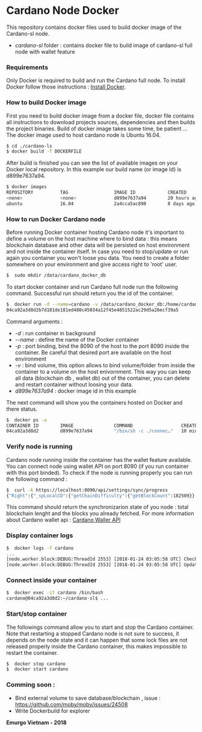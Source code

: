 # Cardano Node Docker 

This repository contains docker files used to build docker image of the Cardano-sl node.
- *cardano-sl* folder : contains docker file to build image of cardano-sl full node with wallet feature

### Requirements

  Only Docker is required to build and run the Cardano full node.
  To install Docker follow those instructions :  [Install Docker].
  
### How to build Docker image

First you need to build docker image from a docker file, docker file contains all instructions to download projects sources, dependencies and then builds the project binaries. Build of docker image takes some time, be patient ...
The docker image used to host cardano node is Ubuntu 16.04.

```sh
$ cd ./cardano-ls
$ docker build -f DOCKERFILE
````
After build is finished you can see the list of available images on your Docker local repository. In this example our build name (or image Id) is d899e7637a94. 
```sh
$ docker images
REPOSITORY          TAG                 IMAGE ID            CREATED             SIZE
<none>              <none>              d899e7637a94        20 hours ago        3.3GB
ubuntu              16.04               2a4cca5ac898        8 days ago          111MB
````

### How to run Docker Cardano node 
Before running Docker container hosting Cardano node it's important to define a volume on the host machine where to bind data : this means blockchain database and other data will be persisted on host environment and not inside the container itself. In case you need to stop/update or run again you container you won't loose you data.
You need to create a folder somewhere on your environment and give access right to 'root' user.
```sh
$  sudo mkdir /data/cardano_docker_db
````

To start docker container and run Cardano full node run the following command. Successful run should return you the id of the container.
```sh
$  docker run -d --name=cardano -v /data/cardano_docker_db:/home/cardano/cardano-sl/state-wallet-mainnet:Z -p 127.0.0.1:8090:8090 d899e7637a94
04ca92a3d8d2b7d181de181ed480c45034a12f45e4851522ac29d5a26ecf39a5
````
Command arguments :
- *-d* : run container in background
- *--name* : define the name of the Docker container
- *-p* : port binding, bind the 8090 of the host to the port 8090 inside the container. Be careful that desired port are available on the host environment
- *-v* : bind volume, this option allows to bind volume/folder from inside the container to a volume on the host enivornment. This way you can keep all data (blockchain db , wallet db) out of the container, you can delete and restart container without loosing your data.
- *d899e7637a94* : docker image id in this example

The next command will show you the containers hosted on Docker and there status.    

```sh
$  docker ps -a 
CONTAINER ID        IMAGE               COMMAND                  CREATED             STATUS              PORTS                      NAMES
04ca92a3d8d2        d899e7637a94        "/bin/sh -c ./connec…"   10 minutes ago      Up 10 minutes       127.0.0.1:8090->8090/tcp   cardano
````
### Verify node is running 

Cardano node running inside the container has the wallet feature available. You can connect node using wallet API on port 8090 (if you run container with this port binded). To check if the node is running properly you can run the following command :
```sh
$  curl -k https://localhost:8090/api/settings/sync/progress
{"Right":{"_spLocalCD":{"getChainDifficulty":{"getBlockCount":182509}},"_spNetworkCD":{"getChainDifficulty":{"getBlockCount":527963}},"_spPeers":0}}c
````
This command should return the synchronizarion state of you node : total blockchain lenght and the blocks you already fetched.
For more information about Cardano wallet api : [Cardano Waller API]


### Display container logs 
```sh
$  docker logs -f cardano
...
[node.worker.block:DEBUG:ThreadId 2553] [2018-01-24 03:05:58 UTC] Checkpoints available, headers request assembled
[node.worker.block:DEBUG:ThreadId 2553] [2018-01-24 03:05:58 UTC] Updating recovery header...
````

### Connect inside your container 
```sh
$  docker exec -it cardano /bin/bash
cardano@04ca92a3d8d2:~/cardano-sl$ ...
````

### Start/stop container

The followings command allow you to start and stop the Cardano container.
Note that restarting a stopped Cardano node is not sure to success, it depends on the node state and it can happen that some lock files are not released properly inside the Cardano container, this makes impossible to restart the container. 
```sh
$  docker stop cardano 
$  docker start cardano 
````

### Comming soon :
- Bind external volume to save database/blockchain , issue : https://github.com/moby/moby/issues/24508
- Write Dockerbuild for explorer 



**Emurgo Vietnam - 2018**

   [Install Docker]: <https://docs.docker.com/engine/installation/>
   [Cardano Waller API]: <https://cardanodocs.com/technical/wallet/api/#>

